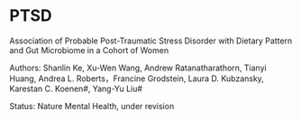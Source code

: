 # PTSD
Association of Probable Post-Traumatic Stress Disorder with Dietary Pattern and Gut Microbiome in a Cohort of Women

Authors: 
Shanlin Ke, Xu-Wen Wang, Andrew Ratanatharathorn, Tianyi Huang, Andrea L. Roberts，Francine Grodstein, Laura D. Kubzansky, Karestan C. Koenen#, Yang-Yu Liu#

Status: Nature Mental Health, under revision




